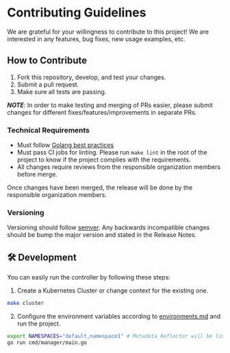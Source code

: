 # Contributing Guidelines

We are grateful for your willingness to contribute to this project! We are interested in any features, bug fixes, new usage examples, etc.

## How to Contribute

1. Fork this repository, develop, and test your changes.
2. Submit a pull request.
3. Make sure all tests are passing.

***NOTE***: In order to make testing and merging of PRs easier, please submit changes for different fixes/features/improvements in separate PRs.

### Technical Requirements

* Must follow [Golang best practices](https://go.dev/doc/effective_go)
* Must pass CI jobs for linting. Please run `make lint` in the root of the project to know if the project complies with the requirements.
* All changes require reviews from the responsible organization members before merge.

Once changes have been merged, the release will be done by the responsible organization members.

### Versioning

Versioning should follow [semver](https://semver.org/). Any backwards incompatible changes should be bump the major version and stated in the Release Notes.

## 🛠 Development

You can easily run the controller by following these steps:

1) Create a Kubernetes Cluster or change context for the existing one.

```bash
make cluster
```

2) Configure the environment variables according to [environments.md](environments.md) and run the project.

```bash
export NAMESPACES="default,namespace1" # Metadata Reflector will be limited to these namespaces
go run cmd/manager/main.go
```
